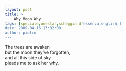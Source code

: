 ```yaml
---
layout: post
title: >
    Why Moon Why
tags: [speciale,onestar,scheggia d'essenza,english,]
date: 2009-04-16 13:32:00
author: pietro
---
```

The trees are awaken<br/>but the moon they've forgotten,<br/>and all this side of sky<br/>pleads me to ask her why.
